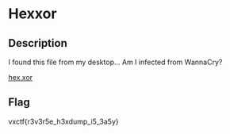 Hexxor
===

## Description

I found this file from my desktop... Am I infected from WannaCry?


[hex.xor](challenge/hex.xor)

## Flag

vxctf{r3v3r5e_h3xdump_i5_3a5y}